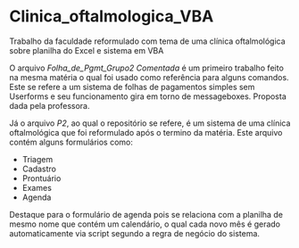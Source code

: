 # Clinica_oftalmologica_VBA

Trabalho da faculdade reformulado com tema de uma clínica oftalmológica sobre planilha do Excel e sistema em VBA

O arquivo *Folha_de_Pgmt_Grupo2 Comentada* é um primeiro trabalho feito na mesma matéria o qual foi usado como referência para alguns comandos.
Este se refere a um sistema de folhas de pagamentos simples sem Userforms e seu funcionamento gira em torno de messageboxes. Proposta dada pela professora.

Já o arquivo *P2*, ao qual o repositório se refere, é um sistema de uma clínica oftalmológica que foi reformulado após o termino da matéria.
Este arquivo contém alguns formulários como:
- Triagem
- Cadastro
- Prontuário
- Exames
- Agenda

Destaque para o formulário de agenda pois se relaciona com a planilha de mesmo nome que contém um calendário, o qual cada novo mês é gerado automaticamente via script segundo a regra de negócio do sistema.
